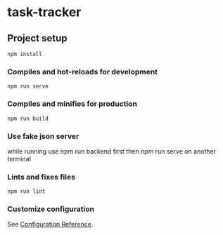 # task-tracker

## Project setup
```
npm install
```

### Compiles and hot-reloads for development
```
npm run serve
```

### Compiles and minifies for production
```
npm run build
```

### Use fake json server
while running use npm run backend first then npm run serve on another terminal 

### Lints and fixes files
```
npm run lint
```

### Customize configuration
See [Configuration Reference](https://cli.vuejs.org/config/).
